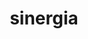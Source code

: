 ---
title: sinergia
layout: default
tag: le prime consulenti cutanee per la bellezza del tuo capello
sitemap:
---